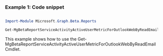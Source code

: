 ### Example 1: Code snippet

```powershell

Import-Module Microsoft.Graph.Beta.Reports

Get-MgBetaReportServiceActivityActiveUserMetricForOutlookWebByReadEmail

```
This example shows how to use the Get-MgBetaReportServiceActivityActiveUserMetricForOutlookWebByReadEmail Cmdlet.

